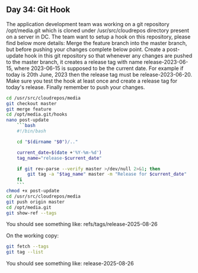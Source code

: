 ## Day 34: Git Hook

The application development team was working on a git repository /opt/media.git which is cloned under /usr/src/cloudrepos directory present on a server in DC. The team want to setup a hook on this repository, please find below more details: Merge the feature branch into the master branch, but before pushing your changes complete below point. Create a post-update hook in this git repository so that whenever any changes are pushed to the master branch, it creates a release tag with name release-2023-06-15, where 2023-06-15 is supposed to be the current date. For example if today is 20th June, 2023 then the release tag must be release-2023-06-20. Make sure you test the hook at least once and create a release tag for today's release. Finally remember to push your changes.

```bash
cd /usr/src/cloudrepos/media
git checkout master
git merge feature
cd /opt/media.git/hooks
nano post-update
    ```bash
    #!/bin/bash

    cd "$(dirname "$0")/.."

    current_date=$(date +'%Y-%m-%d')
    tag_name="release-$current_date"

    if git rev-parse --verify master >/dev/null 2>&1; then
        git tag -a "$tag_name" master -m "Release for $current_date"
    fi
    ```
chmod +x post-update
cd /usr/src/cloudrepos/media
git push origin master
cd /opt/media.git
git show-ref --tags
```

You should see something like: <commit-hash> refs/tags/release-2025-08-26

On the working copy:
```bash
git fetch --tags
git tag --list
```
You should see something like: release-2025-08-26